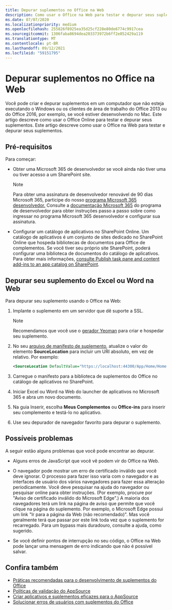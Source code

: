 ```yaml
---
title: Depurar suplementos no Office na Web
description: Como usar o Office na Web para testar e depurar seus suplementos.
ms.date: 07/07/2020
ms.localizationpriority: medium
ms.openlocfilehash: 255826f8925ea35d25cf228e80de6774c9917cea
ms.sourcegitcommit: 1306faba8694dea203373972b6ff2e852429a119
ms.translationtype: MT
ms.contentlocale: pt-BR
ms.lasthandoff: 09/12/2021
ms.locfileid: "59151795"
---
```

# <a name="debug-add-ins-in-office-on-the-web"></a>Depurar suplementos no Office na Web

Você pode criar e depurar suplementos em um computador que não esteja executando o Windows ou os clientes de área de trabalho do Office 2013 ou do Office 2016, por exemplo, se você estiver desenvolvendo no Mac. Este artigo descreve como usar o Office Online para testar e depurar seus suplementos. Este artigo descreve como usar o Office na Web para testar e depurar seus suplementos. 

## <a name="prerequisites"></a>Pré-requisitos

Para começar:

- Obter uma Microsoft 365 de desenvolvedor se você ainda não tiver uma ou tiver acesso a um SharePoint site.

  > [!NOTE]
  > Para obter uma assinatura de desenvolvedor renovável de 90 dias Microsoft 365, participe do nosso [programa Microsoft 365 desenvolvedor.](https://developer.microsoft.com/office/dev-program) Consulte a [documentação Microsoft 365](/office/developer-program/office-365-developer-program) do programa de desenvolvedor para obter instruções passo a passo sobre como ingressar no programa Microsoft 365 desenvolvedor e configurar sua assinatura.

- Configurar um catálogo de aplicativos no SharePoint Online. Um catálogo de aplicativos é um conjunto de sites dedicado no SharePoint Online que hospeda bibliotecas de documentos para Office de complementos. Se você tiver seu próprio site SharePoint, poderá configurar uma biblioteca de documentos do catálogo de aplicativos. Para obter mais informações, [consulte Publish task pane and content add-ins to an app catalog on SharePoint](../publish/publish-task-pane-and-content-add-ins-to-an-add-in-catalog.md).


## <a name="debug-your-add-in-from-excel-or-word-on-the-web"></a>Depurar seu suplemento do Excel ou Word na Web

Para depurar seu suplemento usando o Office na Web:

1. Implante o suplemento em um servidor que dê suporte a SSL.

    > [!NOTE]
    > Recomendamos que você use o [gerador Yeoman](https://github.com/OfficeDev/generator-office) para criar e hospedar seu suplemento.

2. No seu [arquivo de manifesto de suplemento](../develop/add-in-manifests.md), atualize o valor do elemento **SourceLocation** para incluir um URI absoluto, em vez de relativo. Por exemplo:

    ```xml
    <SourceLocation DefaultValue="https://localhost:44300/App/Home/Home.html" />
    ```

3. Carregue o manifesto para a biblioteca de suplementos do Office no catálogo de aplicativos no SharePoint.

4. Iniciar Excel ou Word na Web do launcher de aplicativos no Microsoft 365 e abra um novo documento.

5. Na guia Inserir, escolha **Meus Complementos** ou **Office-ins** para inserir seu complemento e testá-lo no aplicativo.

6. Use seu depurador de navegador favorito para depurar o suplemento.

## <a name="potential-issues"></a>Possíveis problemas

A seguir estão alguns problemas que você pode encontrar ao depurar.

- Alguns erros de JavaScript que você vê podem vir do Office na Web.

- O navegador pode mostrar um erro de certificado inválido que você deve ignorar. O processo para fazer isso varia com o navegador e as interfaces de usuário dos vários navegadores para fazer essa alteração periodicamente. Você deve pesquisar na ajuda do navegador ou pesquisar online para obter instruções. (Por exemplo, procure por "Aviso de certificado inválido do Microsoft Edge".) A maioria dos navegadores terá um link na página de aviso que permite que você clique na página do suplemento. Por exemplo, o Microsoft Edge possui um link "Ir para a página da Web (não recomendado)". Mas você geralmente terá que passar por este link toda vez que o suplemento for recarregado. Para um bypass mais duradouro, consulte a ajuda, como sugerido.

- Se você definir pontos de interrupção no seu código, o Office na Web pode lançar uma mensagem de erro indicando que não é possível salvar.

## <a name="see-also"></a>Confira também

- [Práticas recomendadas para o desenvolvimento de suplementos do Office](../concepts/add-in-development-best-practices.md)
- [Políticas de validação do AppSource](/legal/marketplace/certification-policies)  
- [Criar aplicativos e suplementos eficazes para o AppSource](/office/dev/store/create-effective-office-store-listings)  
- [Solucionar erros de usuários com suplementos do Office](testing-and-troubleshooting.md)
